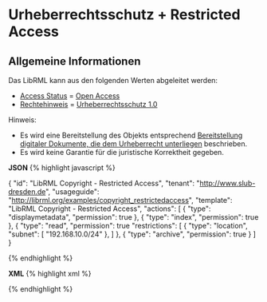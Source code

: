# Urheberrechtsschutz + Restricted Access
## Allgemeine Informationen

Das LibRML kann aus den folgenden Werten abgeleitet werden:

- [Access Status](https://wiki.dnb.de/pages/viewpage.action?pageId=217533654) = [Open Access](http://purl.org/coar/access_right/c_abf2)
- [Rechtehinweis](https://wiki.dnb.de/pages/viewpage.action?pageId=217533656) = [Urheberrechtsschutz 1.0](http://rightsstatements.org/vocab/InC/1.0/)

Hinweis:
- Es wird eine Bereitstellung des Objekts entsprechend [Bereitstellung digitaler Dokumente, die dem Urheberrecht unterliegen](https://wiki.dnb.de/pages/viewpage.action?pageId=212780202) beschrieben.
- Es wird keine Garantie für die juristische Korrektheit gegeben.

**JSON**
{% highlight javascript %}

{
  "id": "LibRML Copyright - Restricted Access",
  "tenant": "http://www.slub-dresden.de",
  "usageguide": "http://librml.org/examples/copyright_restrictedaccess",
  "template": "LibRML Copyright - Restricted Access",
    "actions": [
    {
      "type": "displaymetadata",
      "permission": true
    },
    {
      "type": "index",
      "permission": true
    },
    {
      "type": "read",
      "permission": true
      "restrictions": [
        {
          "type": "location",
          "subnet": [
            "192.168.10.0/24"
        },
      ]
    },
    {
      "type": "archive",
      "permission": true
    }
  ]
}

{% endhighlight %}

**XML**
{% highlight xml %}
<?xml version='1.0' encoding='ASCII'?>
<libRML version="0.3">
    <item id="LibRML Copyright - Restricted Access" tenant="http://slub-dresden.de" usageguide="http://librml.org/examples/copyright_restrictedaccess"  template="LibRML Copyright - Restricted Access">
        <action type="displaymetadata" permission="true"/>
        <action type="index" permission="true"/>
        <action type="read" permission="true"/>
        <action type="read" permission="true">
          <restriction type="location" subnet="192.168.10.0/24"/>
        </action>
        <action type="archive" permission="true"/>
    </item>
</libRML>
{% endhighlight %}
